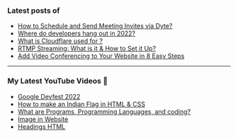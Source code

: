 ### Latest posts of 
<!-- BLOG-POST-LIST:START -->
- [How to Schedule and Send Meeting Invites via Dyte?](https://blog.codersalman.live/how-to-schedule-and-send-meeting-invites-via-dyte)
- [Where do developers hang out in 2022?](https://blog.codersalman.live/where-do-developers-hang-out-in-2022-1)
- [What is Cloudflare used for ?](https://blog.codersalman.live/what-is-cloudflare-used-for-1)
- [RTMP Streaming: What is it &amp; How to Set it Up?](https://blog.codersalman.live/rtmp-streaming-what-is-it-and-how-to-set-it-up-1)
- [Add Video Conferencing to Your Website in 8 Easy Steps](https://blog.codersalman.live/add-video-conferencing-to-your-website-in-8-easy-steps-1)
<!-- BLOG-POST-LIST:END -->

<hr>

### My Latest YouTube Videos 🌱
<!-- YOUTUBE:START -->
- [Google Devfest 2022 ](https://www.youtube.com/watch?v=u_wWOf0LUxk)
- [How to make an Indian Flag in HTML &amp; CSS ](https://www.youtube.com/watch?v=5IxQYP8xTIE)
- [What are  Programs, Programming Languages, and coding? ](https://www.youtube.com/watch?v=9_b_2HpqasE)
- [Image in Website ](https://www.youtube.com/watch?v=g2bmNTShT-Q)
- [Headings HTML ](https://www.youtube.com/watch?v=YCgJBxAvboA)
<!-- YOUTUBE:END -->

